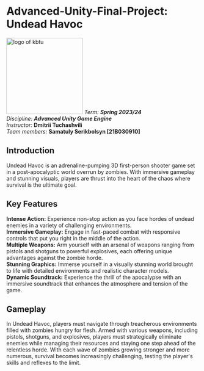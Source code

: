 # Advanced-Unity-Final-Project: Undead Havoc
<img src = "https://user-images.githubusercontent.com/84507955/214804964-5e311963-c7f0-43cd-a577-69629017c3e3.png" alt = "logo of kbtu" width = "200">
<em>Term: <strong>Spring 2023/24</strong></em><br>
<em>Discipline: <strong>Advanced Unity Game Engine</strong></em><br>
<em>Instructor: </em> <strong>Dmitrii Tuchashvili</strong><br>
<em>Team members:</em>
<strong>Samatuly Serikbolsyn [21B030910]</strong><br>
<h2>Introduction</h2>
<a>Undead Havoc is an adrenaline-pumping 3D first-person shooter game set in a post-apocalyptic world overrun by zombies. With immersive gameplay and stunning visuals, players are thrust into the heart of the chaos where survival is the ultimate goal.</a>
<br>
<h2>Key Features</h2>
<strong>Intense Action:</strong> Experience non-stop action as you face hordes of undead enemies in a variety of challenging environments. <br>
<strong>Immersive Gameplay:</strong> Engage in fast-paced combat with responsive controls that put you right in the middle of the action. <br>
<strong>Multiple Weapons:</strong> Arm yourself with an arsenal of weapons ranging from pistols and shotguns to powerful explosives, each offering unique advantages against the zombie horde. <br>
<strong>Stunning Graphics:</strong> Immerse yourself in a visually stunning world brought to life with detailed environments and realistic character models. <br>
<strong>Dynamic Soundtrack:</strong> Experience the thrill of the apocalypse with an immersive soundtrack that enhances the atmosphere and tension of the game. <br>
<h2>Gameplay</h2>
In Undead Havoc, players must navigate through treacherous environments filled with zombies hungry for flesh. Armed with various weapons, including pistols, shotguns, and explosives, players must strategically eliminate enemies while managing their resources and staying one step ahead of the relentless horde. With each wave of zombies growing stronger and more numerous, survival becomes increasingly challenging, testing the player's skills and reflexes to the limit.
